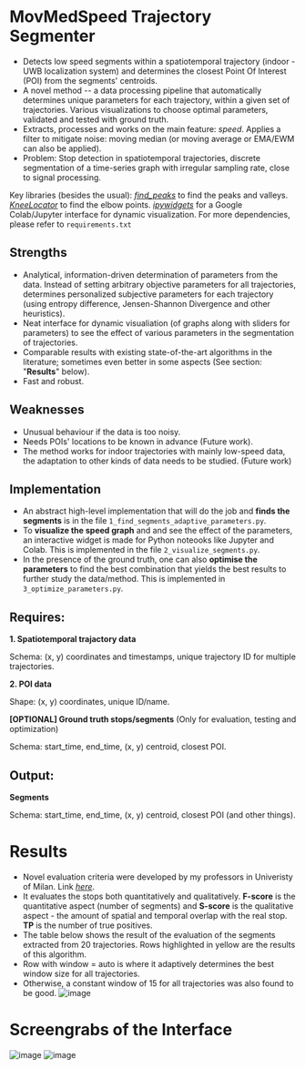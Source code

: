 # MovMedSpeed Trajectory Segmenter
- Detects low speed segments within a spatiotemporal trajectory (indoor - UWB localization system) and determines the closest Point Of Interest (POI) from the segments' centroids.
- A novel method -- a data processing pipeline that automatically determines unique parameters for each trajectory, within a given set of trajectories. Various visualizations to choose optimal parameters, validated and tested with ground truth.
- Extracts, processes and works on the main feature: _speed_. Applies a filter to mitigate noise: moving median (or moving average or EMA/EWM can also be applied).
- Problem: Stop detection in spatiotemporal trajectories, discrete segmentation of a time-series graph with irregular sampling rate, close to signal processing.

Key libraries (besides the usual):
_[find_peaks](https://docs.scipy.org/doc/scipy/reference/generated/scipy.signal.find_peaks.html)_ to find the peaks and valleys.
_[KneeLocator](https://pypi.org/project/kneed/)_ to find the elbow points.
_[ipywidgets](https://ipywidgets.readthedocs.io/en/stable/)_ for a Google Colab/Jupyter interface for dynamic visualization.
For more dependencies, please refer to `requirements.txt`

## Strengths
- Analytical, information-driven determination of parameters from the data. Instead of setting arbitrary objective parameters for all trajectories, determines personalized subjective parameters for each trajectory (using entropy difference, Jensen-Shannon Divergence and   other heuristics).
- Neat interface for dynamic visualiation (of graphs along with sliders for parameters) to see the effect of various parameters in the segmentation of trajectories.
- Comparable results with existing state-of-the-art algorithms in the literature; sometimes even better in some aspects (See section: "**Results**" below).
- Fast and robust.

## Weaknesses
- Unusual behaviour if the data is too noisy.
- Needs POIs' locations to be known in advance (Future work).
- The method works for indoor trajectories with mainly low-speed data, the adaptation to other kinds of data needs to be studied. (Future work)

## Implementation

- An abstract high-level implementation that will do the job and **finds the segments** is in the file `1_find_segments_adaptive_parameters.py`.
- To **visualize the speed graph** and and see the effect of the parameters, an interactive widget is made for Python noteooks like Jupyter and Colab.
  This is implemented in the file `2_visualize_segments.py`.
- In the presence of the ground truth, one can also **optimise the parameters** to find the best combination that yields
  the best results to further study the data/method. This is implemented in `3_optimize_parameters.py`.

## Requires:
**1. Spatiotemporal trajactory data**

Schema: (x, y) coordinates and timestamps, unique trajectory ID for multiple trajectories.

**2. POI data**

Shape: (x, y) coordinates, unique ID/name.

**[OPTIONAL] Ground truth stops/segments** (Only for evaluation, testing and optimization)

Schema: start_time, end_time, (x, y) centroid, closest POI.

## Output:
**Segments**

Schema: start_time, end_time, (x, y) centroid, closest POI (and other things).

# Results

- Novel evaluation criteria were developed by my professors in Univeristy of Milan. Link _[here](https://doi.org/10.1109/PerCom53586.2022.9762404)_.
- It evaluates the stops both quantitatively and qualitatively. **F-score** is the quantitative aspect (number of segments) and **S-score** is the qualitative aspect - the amount of spatial and temporal overlap with the real stop. **TP** is the number of true positives.
- The table below shows the result of the evaluation of the segments extracted from 20 trajectories. Rows highlighted in yellow are the results of this algorithm.
- Row with window = auto is where it adaptively determines the best window size for all trajectories.
- Otherwise, a constant window of 15 for all trajectories was also found to be good.
![image](https://github.com/sumdher/trajectory_segmenter_movmedspd/assets/26754139/b7696790-5b3b-4a8c-adc0-ffc329356118)




# Screengrabs of the Interface

![image](https://github.com/sumdher/MovMedSpdEval/assets/26754139/7d983d04-8dbb-4e41-beef-9d9109d19f02)
![image](https://github.com/sumdher/MovMedSpdEval/assets/26754139/802dacfd-72ad-43a9-a9b3-fea0da9b9105)



